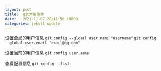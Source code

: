 ```yaml
---
layout: post
title:  git常用命令
date:   2021-11-07 20:41:50 +0800
categories: jekyll update
---
```


设置全局的用户信息
`git config --global user.name "username"`
`git config --global user.email "email@qq.com"`

设置当前的用户信息
`git config user.name`

查看配置信息
`git config --list`

